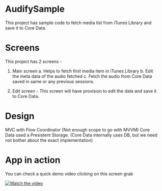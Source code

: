 # AudifySample
This project has sample code to fetch media list from iTunes Library and save it to Core Data.

# Screens
This project has 2 screens - 
1. Main screen
   a. Helps to fetch first media item in iTunes Library
   b. Edit the meta data of the audio fetched
   c. Fetch the audio from Core Data saved in same or any previous sessions.
   
2. Edit screen - This screen will have provision to edit the data and save it to Core Data.

# Design
MVC with Flow Coordinator (Not enough scope to go with MVVM)
Core Data used a Presistent Storage. (Core Data internally uses DB, but we need not bother about the exact implementation)

# App in action
You can check a quick demo video clicking on this screen grab

[![Watch the video](https://user-images.githubusercontent.com/17071826/127970819-09ebcaef-e30c-4ef9-84a0-edfc637faf1d.png)](https://youtu.be/1l--a-QgKFE)


